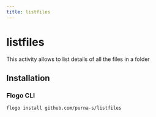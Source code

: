 ```yaml
---
title: listfiles
---
```


# listfiles
This activity allows to list details of all the files in a folder

## Installation
### Flogo CLI
```bash
flogo install github.com/purna-s/listfiles
```

